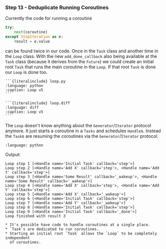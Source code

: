### Step 13 - Deduplicate Running Coroutines

Currently the code for running a coroutine

```python
try:
    next(coroutine)
except StopIteration as e:
    result = e.value
```

can be found twice in our code. Once in the `Task` class and another time in the
`Loop` class. With the new `add_done_callback` also being available at the
`Task` class (because it derives from the `Future`) we could create an initial
root `Task` that runs the main coroutine in the `Loop`. If that root `Task` is
done our `Loop` is done too.

````{tab} Source
```{literalinclude} loop.py
:language: python
:caption: Loop v5
```
````
````{tab} Diff
```{literalinclude} loop.diff
:language: diff
:caption: Loop v5
```
````

The `Loop` doesn't know anything about the `Generator`/`Iterator` protocol
anymore. It just starts a coroutine in a `Tasks` and schedules `Handle`s.
Instead the `Task`s are resuming the coroutines via the `Generator`/`Iterator`
protocol.


```{literalinclude} step13.py
:language: python
```

Output:

```
Loop step 1 [<Handle name='Initial Task' callback='step'>]
Loop step 2 [<Handle name='Add X' callback='step'>, <Handle name='Add Y' callback='step'>]
Loop step 3 [<Handle name='Some Result' callback='_wakeup'>, <Handle name='Some Result' callback='_wakeup'>]
Loop step 4 [<Handle name='Add X' callback='step'>, <Handle name='Add Y' callback='step'>]
Loop step 5 [<Handle name='Add X' callback='_wakeup'>]
Loop step 6 [<Handle name='Initial Task' callback='step'>]
Loop step 7 [<Handle name='Add Y' callback='_wakeup'>]
Loop step 8 [<Handle name='Initial Task' callback='step'>]
Loop step 9 [<Handle name='Initial Task' callback='_done'>]
Loop finished with result 3
```

```{admonition} Summary
* It's possible have code to handle coroutines at a single place.
* `Task`s are dedicated to run coroutines.
* Starting an initial root `Task` allows the `Loop` to be completely independent
  of coroutines.
```
